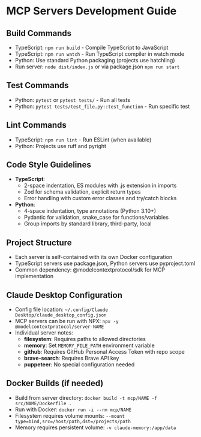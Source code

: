 # MCP Servers Development Guide

## Build Commands
- TypeScript: `npm run build` - Compile TypeScript to JavaScript
- TypeScript: `npm run watch` - Run TypeScript compiler in watch mode
- Python: Use standard Python packaging (projects use hatchling)
- Run server: `node dist/index.js` or via package.json `npm run start`

## Test Commands
- Python: `pytest` or `pytest tests/` - Run all tests
- Python: `pytest tests/test_file.py::test_function` - Run specific test

## Lint Commands
- TypeScript: `npm run lint` - Run ESLint (when available)
- Python: Projects use ruff and pyright

## Code Style Guidelines
- **TypeScript**: 
  - 2-space indentation, ES modules with .js extension in imports
  - Zod for schema validation, explicit return types
  - Error handling with custom error classes and try/catch blocks
- **Python**:
  - 4-space indentation, type annotations (Python 3.10+)
  - Pydantic for validation, snake_case for functions/variables
  - Group imports by standard library, third-party, local

## Project Structure
- Each server is self-contained with its own Docker configuration
- TypeScript servers use package.json, Python servers use pyproject.toml
- Common dependency: @modelcontextprotocol/sdk for MCP implementation

## Claude Desktop Configuration
- Config file location: `~/.config/Claude Desktop/claude_desktop_config.json`
- MCP servers can be run with NPX: `npx -y @modelcontextprotocol/server-NAME`
- Individual server notes:
  - **filesystem**: Requires paths to allowed directories
  - **memory**: Set `MEMORY_FILE_PATH` environment variable
  - **github**: Requires GitHub Personal Access Token with repo scope
  - **brave-search**: Requires Brave API key
  - **puppeteer**: No special configuration needed

## Docker Builds (if needed)
- Build from server directory: `docker build -t mcp/NAME -f src/NAME/Dockerfile .`
- Run with Docker: `docker run -i --rm mcp/NAME`
- Filesystem requires volume mounts: `--mount type=bind,src=/host/path,dst=/projects/path`
- Memory requires persistent volume: `-v claude-memory:/app/data`